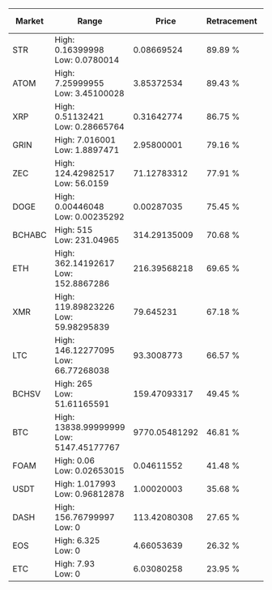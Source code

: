 | Market | Range | Price| Retracement | Doubles to 50% |
| --- | --- | --- | --- | --- |
| STR | High: 0.16399998<br />Low: 0.0780014 | 0.08669524 | 89.89 % | 1.40 |
| ATOM | High: 7.25999955<br />Low: 3.45100028 | 3.85372534 | 89.43 % | 1.39 |
| XRP | High: 0.51132421<br />Low: 0.28665764 | 0.31642774 | 86.75 % | 1.26 |
| GRIN | High: 7.016001<br />Low: 1.8897471 | 2.95800001 | 79.16 % | 1.51 |
| ZEC | High: 124.42982517<br />Low: 56.0159 | 71.12783312 | 77.91 % | 1.27 |
| DOGE | High: 0.00446048<br />Low: 0.00235292 | 0.00287035 | 75.45 % | 1.19 |
| BCHABC | High: 515<br />Low: 231.04965 | 314.29135009 | 70.68 % | 1.19 |
| ETH | High: 362.14192617<br />Low: 152.8867286 | 216.39568218 | 69.65 % | 1.19 |
| XMR | High: 119.89823226<br />Low: 59.98295839 | 79.645231 | 67.18 % | 1.13 |
| LTC | High: 146.12277095<br />Low: 66.77268038 | 93.3008773 | 66.57 % | 1.14 |
| BCHSV | High: 265<br />Low: 51.61165591 | 159.47093317 | 49.45 % | 0.00 |
| BTC | High: 13838.99999999<br />Low: 5147.45177767 | 9770.05481292 | 46.81 % | 0.00 |
| FOAM | High: 0.06<br />Low: 0.02653015 | 0.04611552 | 41.48 % | 0.00 |
| USDT | High: 1.017993<br />Low: 0.96812878 | 1.00020003 | 35.68 % | 0.00 |
| DASH | High: 156.76799997<br />Low: 0 | 113.42080308 | 27.65 % | 0.00 |
| EOS | High: 6.325<br />Low: 0 | 4.66053639 | 26.32 % | 0.00 |
| ETC | High: 7.93<br />Low: 0 | 6.03080258 | 23.95 % | 0.00 |
